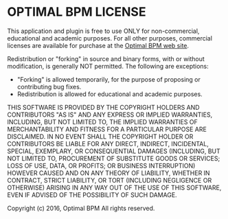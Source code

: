 OPTIMAL BPM LICENSE
=======

This application and plugin is free to use ONLY for non-commercial, educational and academic purposes.
For all other purposes, commercial licenses are available for purchase at the [Optimal BPM web site](https://www.optimalbpm.se).

Redistribution or "forking" in source and binary forms, with or without modification, is generally NOT permitted.
The following are exceptions:

* "Forking" is allowed temporarily, for the purpose of proposing or contributing bug fixes.
* Redistribution is allowed for educational and academic purposes.


THIS SOFTWARE IS PROVIDED BY THE COPYRIGHT HOLDERS AND CONTRIBUTORS "AS IS"
AND ANY EXPRESS OR IMPLIED WARRANTIES, INCLUDING, BUT NOT LIMITED TO, THE
IMPLIED WARRANTIES OF MERCHANTABILITY AND FITNESS FOR A PARTICULAR PURPOSE ARE
DISCLAIMED. IN NO EVENT SHALL THE COPYRIGHT HOLDER OR CONTRIBUTORS BE LIABLE
FOR ANY DIRECT, INDIRECT, INCIDENTAL, SPECIAL, EXEMPLARY, OR CONSEQUENTIAL
DAMAGES (INCLUDING, BUT NOT LIMITED TO, PROCUREMENT OF SUBSTITUTE GOODS OR
SERVICES; LOSS OF USE, DATA, OR PROFITS; OR BUSINESS INTERRUPTION) HOWEVER
CAUSED AND ON ANY THEORY OF LIABILITY, WHETHER IN CONTRACT, STRICT LIABILITY,
OR TORT (INCLUDING NEGLIGENCE OR OTHERWISE) ARISING IN ANY WAY OUT OF THE USE
OF THIS SOFTWARE, EVEN IF ADVISED OF THE POSSIBILITY OF SUCH DAMAGE.

Copyright (c) 2016, Optimal BPM
All rights reserved.
